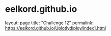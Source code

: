 # eelkord.github.io


layout: page
title: "Challenge 12"
permalink: https://eelkord.github.io/Uplotlydiploy/index1.html
